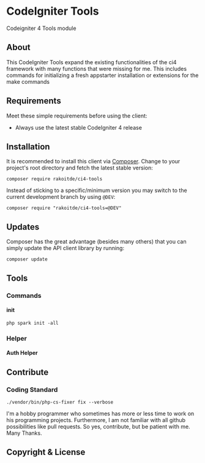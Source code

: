 # CodeIgniter Tools
 Codeigniter 4 Tools module

## About

This CodeIgniter Tools expand the existing functionalities of the ci4 framework with many functions that were missing for me. This includes commands for initializing a fresh appstarter installation or extensions for the make commands

## Requirements

Meet these simple requirements before using the client:

-   Always use the latest stable CodeIgniter 4 release

## Installation

It is recommended to install this client via [Composer](https://getcomposer.org/). Change to your project's root directory and fetch the latest stable version:

~~~ {.bash}
composer require rakoitde/ci4-tools
~~~

Instead of sticking to a specific/minimum version you may switch to the current development branch by using `@DEV`:

~~~ {.bash}
composer require "rakoitde/ci4-tools=@DEV"
~~~

## Updates

Composer has the great advantage (besides many others) that you can simply update the API client library by running:

~~~ {.bash}
composer update
~~~

## Tools

### Commands

#### init

~~~ {.bash}
php spark init -all
~~~



### Helper

#### Auth Helper

## Contribute

### Coding Standard

~~~ {.bash}
./vendor/bin/php-cs-fixer fix --verbose
~~~

I'm a hobby programmer who sometimes has more or less time to work on his programming projects. Furthermore, I am not familiar with all github possibilities like pull requests. So yes, contribute, but be patient with me. Many Thanks.

## Copyright & License

